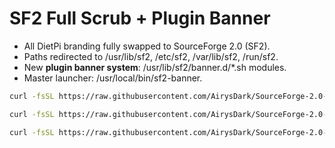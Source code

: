 # SF2 Full Scrub + Plugin Banner
- All DietPi branding fully swapped to SourceForge 2.0 (SF2).
- Paths redirected to /usr/lib/sf2, /etc/sf2, /var/lib/sf2, /run/sf2.
- New **plugin banner system**: /usr/lib/sf2/banner.d/*.sh modules.
- Master launcher: /usr/local/bin/sf2-banner.
```Bash
curl -fsSL https://raw.githubusercontent.com/AirysDark/SourceForge-2.0-banner/main/install-sf2-banner.sh | sudo bash
```

```bash
curl -fsSL https://raw.githubusercontent.com/AirysDark/SourceForge-2.0-banner/main/install-sf2-banner-override.sh | sudo bash
```
```bash
curl -fsSL https://raw.githubusercontent.com/AirysDark/SourceForge-2.0-banner/main/install-sf2-complete.sh | sudo bash
```
